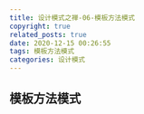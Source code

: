 ```yaml
---
title: 设计模式之禅-06-模板方法模式
copyright: true
related_posts: true
date: 2020-12-15 00:26:55
tags: 模板方法模式
categories: 设计模式
---
```

 ## 模板方法模式

